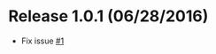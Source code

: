 Release 1.0.1 (06/28/2016)
==========================
- Fix issue [#1](https://github.com/weirdpattern/alfred-screen-capture-workflow/issues/1)